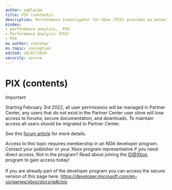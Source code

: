 ```yaml
---
author: aablackm
title: PIX (contents)
description: Performance Investigator for Xbox (PIX) provides an extensive array of monitoring, performance, and debugging tools to help you improve your title.
kindex:
- performance anaylsis,, PIX
- Performance Analysis (PIX)
- PIX
ms.author: stevenpr
ms.topic: conceptual
edited: 10/07/2019
security: secure
---
```


# PIX (contents)
> [!IMPORTANT]
> Starting February 3rd 2022, all user permissions will be managed in Partner Center, any users that do not exist in the Partner Center user store will lose access to forums, secure documentation, and downloads. To maintain access all users should be migrated to Partner Center. <p></p>See this <a href="https://forums.xboxlive.com/articles/132187/breaking-change-user-access-for-forums-secure-docu.html">forum article</a> for more details.  

 Access to this topic requires membership in an NDA developer program. Contact your publisher or your Xbox program representative if you need direct access. Not in the program? Read about joining the <a href="https://www.xbox.com/Developers/id">ID@Xbox</a> program to gain access today!  <br/><br/>If you are already part of the developer program you can access the secure version of this page here: <a target="_blank" href="https://developer.microsoft.com/en-us/games/xbox/docs/gdk/pix">https://developer.microsoft.com/en-us/games/xbox/docs/gdk/pix</a>